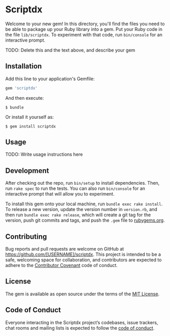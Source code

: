 # Scriptdx

Welcome to your new gem! In this directory, you'll find the files you need to be able to package up your Ruby library into a gem. Put your Ruby code in the file `lib/scriptdx`. To experiment with that code, run `bin/console` for an interactive prompt.

TODO: Delete this and the text above, and describe your gem

## Installation

Add this line to your application's Gemfile:

```ruby
gem 'scriptdx'
```

And then execute:

    $ bundle

Or install it yourself as:

    $ gem install scriptdx

## Usage

TODO: Write usage instructions here

## Development

After checking out the repo, run `bin/setup` to install dependencies. Then, run `rake spec` to run the tests. You can also run `bin/console` for an interactive prompt that will allow you to experiment.

To install this gem onto your local machine, run `bundle exec rake install`. To release a new version, update the version number in `version.rb`, and then run `bundle exec rake release`, which will create a git tag for the version, push git commits and tags, and push the `.gem` file to [rubygems.org](https://rubygems.org).

## Contributing

Bug reports and pull requests are welcome on GitHub at https://github.com/[USERNAME]/scriptdx. This project is intended to be a safe, welcoming space for collaboration, and contributors are expected to adhere to the [Contributor Covenant](http://contributor-covenant.org) code of conduct.

## License

The gem is available as open source under the terms of the [MIT License](https://opensource.org/licenses/MIT).

## Code of Conduct

Everyone interacting in the Scriptdx project’s codebases, issue trackers, chat rooms and mailing lists is expected to follow the [code of conduct](https://github.com/[USERNAME]/scriptdx/blob/master/CODE_OF_CONDUCT.md).
